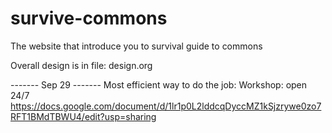 # survive-commons
The website that introduce you to survival guide to commons

Overall design is in file: design.org

------- Sep 29 -------
Most efficient way to do the job: 
Workshop: open 24/7
https://docs.google.com/document/d/1lr1p0L2lddcqDyccMZ1kSjzrywe0zo7RFT1BMdTBWU4/edit?usp=sharing
